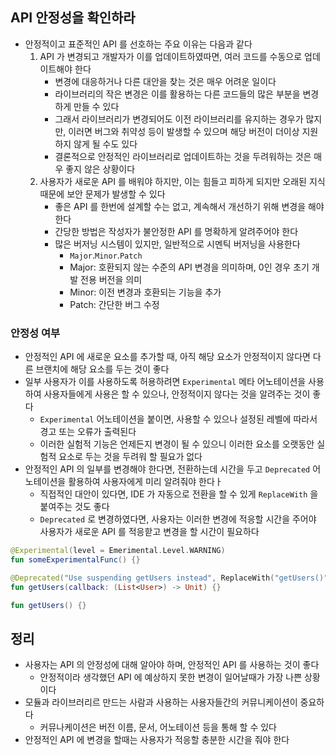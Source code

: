 ## API 안정성을 확인하라

* 안정적이고 표준적인 API 를 선호하는 주요 이유는 다음과 같다
    1. API 가 변경되고 개발자가 이를 업데이트하였따면, 여러 코드를 수동으로 업데이트해야 한다
        * 변경에 대응하거나 다른 대안을 찾는 것은 매우 어려운 일이다
        * 라이브러리의 작은 변경은 이를 활용하는 다른 코드들의 많은 부분을 변경하게 만들 수 있다
        * 그래서 라이브러리가 변경되어도 이전 라이브러리를 유지하는 경우가 많지만, 이러면 버그와 취약성 등이 발생할 수 있으며 해당 버전이 더이상 지원하지 않게 될 수도 있다
        * 결론적으로 안정적인 라이브러리로 업데이트하는 것을 두려워하는 것은 매우 좋지 않은 상황이다
    2. 사용자가 새로운 API 를 배워야 하지만, 이는 힘들고 피하게 되지만 오래된 지식 때문에 보안 문제가 발생할 수 있다
        * 좋은 API 를 한번에 설계할 수는 없고, 계속해서 개선하기 위해 변경을 해야 한다
        * 간당한 방법은 작성자가 불안정한 API 를 명확하게 알려주어야 한다
        * 많은 버저닝 시스템이 있지만, 일반적으로 시멘틱 버저닝을 사용한다
            * `Major`.`Minor`.`Patch`
            * Major: 호환되지 않는 수준의 API 변경을 의미하며, 0인 경우 초기 개발 전용 버전을 의미
            * Minor: 이전 변경과 호환되는 기능을 추가
            * Patch: 간단한 버그 수정
    
### 안정성 여부

* 안정적인 API 에 새로운 요소를 추가할 때, 아직 해당 요소가 안정적이지 않다면 다른 브랜치에 해당 요소를 두는 것이 좋다
* 일부 사용자가 이를 사용하도록 허용하려면 `Experimental` 메타 어노테이션을 사용하여 사용자들에게 사용은 할 수 있으나, 안정적이지 않다는 것을 알려주는 것이 좋다
    * `Experimental` 어노테이션을 붙이면, 사용할 수 있으나 설정된 레벨에 따라서 경고 또는 오류가 출력된다
    * 이러한 실험적 기능은 언제든지 변경이 될 수 있으니 이러한 요소를 오랫동안 실험적 요소로 두는 것을 두려워 할 필요가 없다
* 안정적인 API 의 일부를 변경해야 한다면, 전환하는데 시간을 두고 `Deprecated` 어노테이션을 활용하여 사용자에게 미리 알려줘야 한다ㅏ
    * 직접적인 대안이 있다면, IDE 가 자동으로 전환을 할 수 있게 `ReplaceWith` 을 붙여주는 것도 좋다
    * `Deprecated` 로 변경하였다면, 사용자는 이러한 변경에 적응할 시간을 주어야 사용자가 새로운 API 를 적응핟고 변경을 할 시간이 필요하다
    
```kotlin
@Experimental(level = Emerimental.Level.WARNING)
fun someExperimentalFunc() {}

@Deprecated("Use suspending getUsers instead", ReplaceWith("getUsers()"))
fun getUsers(callback: (List<User>) -> Unit) {}

fun getUsers() {}
```

## 정리

* 사용자는 API 의 안정성에 대해 알아야 하며, 안정적인 API 를 사용하는 것이 좋다
    * 안정적이라 생각했던 API 에 예상하지 못한 변경이 일어날때가 가장 나쁜 상황이다
* 모듈과 라이브러리르 만드는 사람과 사용하는 사용자들간의 커뮤니케이션이 중요하다
    * 커뮤나케이션은 버전 이름, 문서, 어노테이션 등을 통해 할 수 있다
* 안정적인 API 에 변경을 할때는 사용자가 적응할 충분한 시간을 줘야 한다
